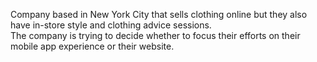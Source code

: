 Company based in New York City that sells clothing online but they also have in-store style and clothing advice sessions.
<br>The company is trying to decide whether to focus their efforts on their mobile app experience or their website.

